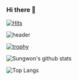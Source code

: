 ### Hi there 👋
	
[![Hits](https://hits.seeyoufarm.com/api/count/incr/badge.svg?url=https%3A%2F%2Fgithub.com%2Fsungwon-097)](https://hits.seeyoufarm.com)

![header](https://capsule-render.vercel.app/api?type=rounded&color=auto&text=Sungwon_Choi&height=200&fontSize=100)

[![trophy](https://github-profile-trophy.vercel.app/?username=sungwon-097&theme=chalk&row=1&column=7)](https://github.com/ryo-ma/github-profile-trophy)

![Sungwon's github stats](https://github-readme-stats.vercel.app/api?username=sungwon-097&show_icons=true&theme=dark&height=200)

![Top Langs](https://github-readme-stats.vercel.app/api/top-langs/?username=sungwon-097&layout=compact&theme=dark&height=200)

